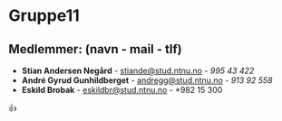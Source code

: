 # Gruppe11

## Medlemmer: (navn - mail - tlf)
- **Stian Andersen Negård** - [stiande@stud.ntnu.no](mailto:stiande@stud.ntnu.no) - *995 43 422*
- **André Gyrud Gunhildberget** - [andregg@stud.ntnu.no](mailto:andregg@stud.ntnu.no) - *913 92 558*
- **Eskild Brobak** - [eskildbr@stud.ntnu.no](mailto:eskildbr@stud.ntnu.no) - *982 15 300

:+1:
